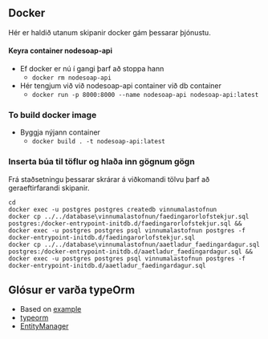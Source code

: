 ## Docker
Hér er haldið utanum skipanir docker gám þessarar þjónustu.
#### Keyra container nodesoap-api

 - Ef docker er nú í gangi þarf að stoppa hann
   -  `docker rm nodesoap-api`
 - Hér tengjum við við nodesoap-api container við db container
   - `docker run -p 8000:8000 --name nodesoap-api nodesoap-api:latest`

### To build docker image
 - Byggja nýjann container
   - `docker build . -t nodesoap-api:latest`

### Inserta búa til töflur og hlaða inn gögnum gögn
Frá staðsetningu þessarar skrárar á viðkomandi tölvu þarf að geraeftirfarandi skipanir.
```
cd 
docker exec -u postgres postgres createdb vinnumalastofnun
docker cp ../../database\vinnumalastofnun/faedingarorlofstekjur.sql postgres:/docker-entrypoint-initdb.d/faedingarorlofstekjur.sql && docker exec -u postgres postgres psql vinnumalastofnun postgres -f docker-entrypoint-initdb.d/faedingarorlofstekjur.sql
docker cp ../../database\vinnumalastofnun/aaetladur_faedingardagur.sql postgres:/docker-entrypoint-initdb.d/aaetladur_faedingardagur.sql && docker exec -u postgres postgres psql vinnumalastofnun postgres -f docker-entrypoint-initdb.d/aaetladur_faedingardagur.sql
```

## Glósur er varða typeOrm
- Based on [example](https://github.com/prameshbhattarai/express-js-type-orm-postgres)
- [typeorm](https://typeorm.io/#/)
- [EntityManager](https://github.com/typeorm/typeorm/blob/master/docs/entity-manager-api.md)